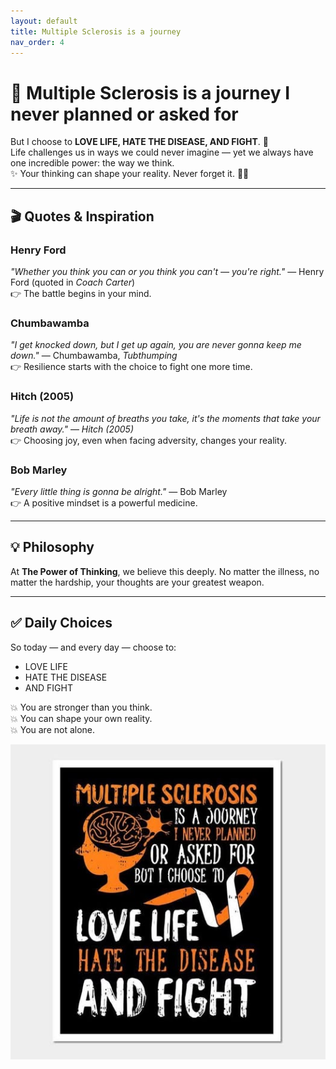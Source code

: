 ```yaml
---
layout: default
title: Multiple Sclerosis is a journey
nav_order: 4
---
```


# 🧡 Multiple Sclerosis is a journey I never planned or asked for

But I choose to **LOVE LIFE, HATE THE DISEASE, AND FIGHT**. 🧡  
Life challenges us in ways we could never imagine — yet we always have one incredible power: the way we think.  
✨ Your thinking can shape your reality. Never forget it. 💪🧡

---

## 🎬 Quotes & Inspiration

### Henry Ford
*"Whether you think you can or you think you can't — you're right."* — Henry Ford (quoted in *Coach Carter*)  
👉 The battle begins in your mind.

### Chumbawamba
*"I get knocked down, but I get up again, you are never gonna keep me down."* — Chumbawamba, *Tubthumping*  
👉 Resilience starts with the choice to fight one more time.

### Hitch (2005)
*"Life is not the amount of breaths you take, it's the moments that take your breath away."* — *Hitch (2005)*  
👉 Choosing joy, even when facing adversity, changes your reality.

### Bob Marley
*"Every little thing is gonna be alright."* — Bob Marley  
👉 A positive mindset is a powerful medicine.

---

## 💡 Philosophy

At **The Power of Thinking**, we believe this deeply. No matter the illness, no matter the hardship, your thoughts are your greatest weapon.

---

## ✅ Daily Choices

So today — and every day — choose to:

- LOVE LIFE
- HATE THE DISEASE
- AND FIGHT

💥 You are stronger than you think.  
💥 You can shape your own reality.  
💥 You are not alone.

![Multiple Sclerosis is a journey I never planned or asked for](/images/Multiple-Sclerosis-journey.jpg)

